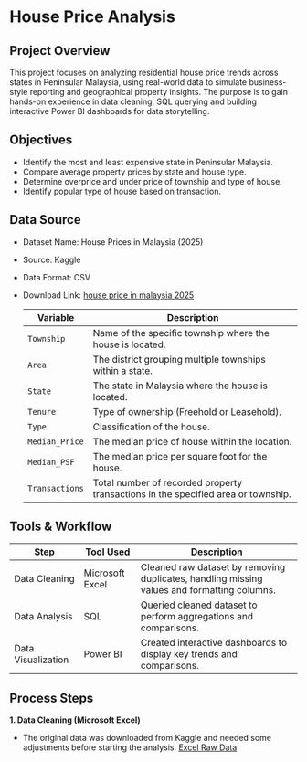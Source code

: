# House Price Analysis

## Project Overview
This project focuses on analyzing residential house price trends across states in Peninsular Malaysia, using real-world data to simulate business-style reporting and geographical property insights. The purpose is to gain hands-on experience in data cleaning, SQL querying and building interactive Power BI dashboards for data storytelling.

## Objectives
- Identify the most and least expensive state in Peninsular Malaysia.
- Compare average property prices by state and house type.
- Determine overprice and under price of township and type of house.
- Identify popular type of house based on transaction.

## Data Source
- Dataset Name: House Prices in Malaysia (2025)
- Source: Kaggle
- Data Format: CSV
- Download Link: [house price in malaysia 2025](https://www.kaggle.com/datasets/lyhatt/house-prices-in-malaysia-2025/data)

    | **Variable**     | **Description**                                                                 |
    |------------------|----------------------------------------------------------------------------------|
    | `Township`       | Name of the specific township where the house is located. |
    | `Area`           |  The district grouping multiple townships within a state. |
    | `State`          | The state in Malaysia where the house is located. |
    | `Tenure`         | Type of ownership (Freehold or Leasehold).                       |
    | `Type`           | Classification of the house.      |
    | `Median_Price`   | The median price of house within the location.       |
    | `Median_PSF`     | The median price per square foot for the house.         |
    | `Transactions`   | Total number of recorded property transactions in the specified area or township.|

## Tools & Workflow
| **Step**                  |**Tool Used**        | **Description**                                                                 |
|-----------------------------|----------------------------------------|---------------------------------------------------------------------------------|
|Data Cleaning  | Microsoft Excel         | Cleaned raw dataset by removing duplicates, handling missing values and formatting columns. |
|Data Analysis  | SQL             | Queried cleaned dataset to perform aggregations and comparisons. |
|Data Visualization | Power BI                | Created interactive dashboards to display key trends and comparisons.          |

## Process Steps

**1. Data Cleaning (Microsoft Excel)**

- The original data was downloaded from Kaggle and needed some adjustments before starting the analysis.
[Excel Raw Data](1_houseprice_data_raw.png)
 


 
